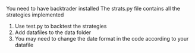 You need to have backtrader installed 
The strats.py file contains all the strategies implemented
1. Use test.py to backtest the strategies
2. Add datafiles to the data folder
3. You may need to change the date format in the code according to your datafile
